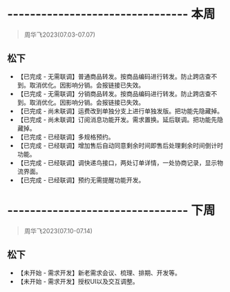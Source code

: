 # -------------------------------- 本周
> 周华飞2023(07.03-07.07)
## 松下
* 【已完成 - 无需联调】普通商品转发。按商品编码进行转发。防止跨店查不到。取消优化。因影响分销。会报链接已失效。
* 【已完成 - 无需联调】分销商品转发。按商品编码进行转发。防止跨店查不到。取消优化。因影响分销。会报链接已失效。
* 【已完成 - 尚未联调】运费改到单独分支上进行单独发版。把功能先隐藏掉。
* 【已完成 - 尚未联调】订阅消息功能开发。需求置换。延后联调。把功能先隐藏掉。
* 【已完成 - 已经联调】多规格预约。
* 【已完成 - 已经联调】增加售后自动同意剩余时间即售后处理剩余时间倒计时功能。
* 【已完成 - 已经联调】调快递鸟接口，两处订单详情，一处协商记录，显示物流界面。
* 【已完成 - 已经联调】预约无需提醒功能开发。

# -------------------------------- 下周
> 周华飞2023(07.10-07.14)
## 松下
* 【未开始 - 需求开发】新老需求会议、梳理、排期、开发等。
* 【未开始 - 需求开发】授权UI以及交互调整。
